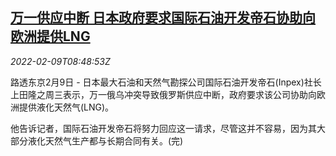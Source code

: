 <!--1644397263000-->
[万一供应中断 日本政府要求国际石油开发帝石协助向欧洲提供LNG](https://cn.reuters.com/article/japan-inpex-eu-gas-0209-idCNKBS2KE0S5)
------

<div><i>2022-02-09T08:48:53Z</i></div><p>路透东京2月9日 - 日本最大石油和天然气勘探公司国际石油开发帝石(Inpex)社长上田隆之周三表示，万一俄乌冲突导致俄罗斯供应中断，政府要求该公司协助向欧洲提供液化天然气(LNG)。</p><p>他告诉记者，国际石油开发帝石将努力回应这一请求，尽管这并不容易，因为其大部分液化天然气生产都与长期合同有关。(完)</p>
